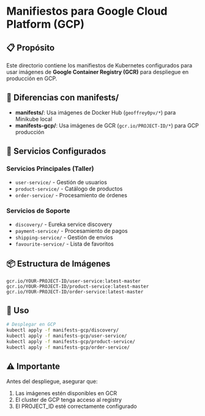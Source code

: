 # Manifiestos para Google Cloud Platform (GCP)

## 📋 Propósito
Este directorio contiene los manifiestos de Kubernetes configurados para usar imágenes de **Google Container Registry (GCR)** para despliegue en producción en GCP.

## 🔄 Diferencias con manifests/
- **manifests/**: Usa imágenes de Docker Hub (`geoffrey0pv/*`) para Minikube local
- **manifests-gcp/**: Usa imágenes de GCR (`gcr.io/PROJECT-ID/*`) para GCP producción

## 🚀 Servicios Configurados
### Servicios Principales (Taller)
- `user-service/` - Gestión de usuarios
- `product-service/` - Catálogo de productos  
- `order-service/` - Procesamiento de órdenes

### Servicios de Soporte
- `discovery/` - Eureka service discovery
- `payment-service/` - Procesamiento de pagos
- `shipping-service/` - Gestión de envíos
- `favourite-service/` - Lista de favoritos

## 📦 Estructura de Imágenes
```
gcr.io/YOUR-PROJECT-ID/user-service:latest-master
gcr.io/YOUR-PROJECT-ID/product-service:latest-master
gcr.io/YOUR-PROJECT-ID/order-service:latest-master
```

## 🔧 Uso
```bash
# Desplegar en GCP
kubectl apply -f manifests-gcp/discovery/
kubectl apply -f manifests-gcp/user-service/
kubectl apply -f manifests-gcp/product-service/
kubectl apply -f manifests-gcp/order-service/
```

## ⚠️ Importante
Antes del despliegue, asegurar que:
1. Las imágenes estén disponibles en GCR
2. El cluster de GCP tenga acceso al registry
3. El PROJECT_ID esté correctamente configurado
